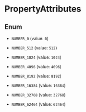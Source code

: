 

# PropertyAttributes

## Enum


* `NUMBER_0` (value: `0`)

* `NUMBER_512` (value: `512`)

* `NUMBER_1024` (value: `1024`)

* `NUMBER_4096` (value: `4096`)

* `NUMBER_8192` (value: `8192`)

* `NUMBER_16384` (value: `16384`)

* `NUMBER_32768` (value: `32768`)

* `NUMBER_62464` (value: `62464`)



